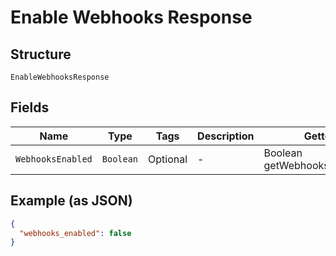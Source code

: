 
# Enable Webhooks Response

## Structure

`EnableWebhooksResponse`

## Fields

| Name | Type | Tags | Description | Getter | Setter |
|  --- | --- | --- | --- | --- | --- |
| `WebhooksEnabled` | `Boolean` | Optional | - | Boolean getWebhooksEnabled() | setWebhooksEnabled(Boolean webhooksEnabled) |

## Example (as JSON)

```json
{
  "webhooks_enabled": false
}
```

